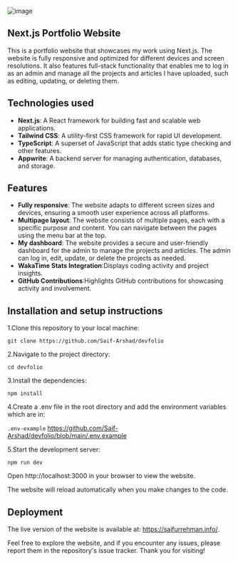 
![image](https://kqhgqvmjq6.ufs.sh/f/bDe7PRh4ATeDcGFHswBM0gZdHLV9I5mqUTl7i16kAoOfsR4F)

## Next.js Portfolio Website


This is a portfolio website that showcases my work using Next.js. The website is fully responsive and optimized for different devices and screen resolutions. It also features full-stack functionality that enables me to log in as an admin and manage all the projects and articles I have uploaded, such as editing, updating, or deleting them.


## Technologies used 

- **Next.js**: A React framework for building fast and scalable web applications.
- **Tailwind CSS**: A utility-first CSS framework for rapid UI development.
- **TypeScript**: A superset of JavaScript that adds static type checking and other features.
- **Appwrite**: A backend server for managing authentication, databases, and storage.




## Features
- **Fully responsive**: The website adapts to different screen sizes and devices, ensuring a smooth user experience across all platforms.
- **Multipage layout**: The website consists of multiple pages, each with a specific purpose and content. You can navigate between the pages using the menu bar at the top.
- **My dashboard**: The website provides a secure and user-friendly dashboard for the admin to manage the projects and articles. The admin can log in, edit, update, or delete the projects as needed.
- **WakaTime Stats Integration**:Displays coding activity and project insights.
- **GitHub Contributions**:Highlights GitHub contributions for showcasing activity and involvement.



## Installation and setup instructions


1.Clone this repository to your local machine:

`git clone https://github.com/Saif-Arshad/devfolio`

2.Navigate to the project directory:

`cd devfolio`

3.Install the dependencies:

`npm install`

4.Create a .env file in the root directory and add the environment variables which are in:

`.env-example`
https://github.com/Saif-Arshad/devfolio/blob/main/.env.example



5.Start the development server:

`npm run dev`

Open http://localhost:3000 in your browser to view the website.

The website will reload automatically when you make changes to the code.




## Deployment

The live version of the website is available at: https://saifurrehman.info/.


Feel free to explore the website, and if you encounter any issues, please report them in the repository's issue tracker. Thank you for visiting!
